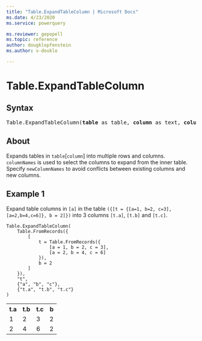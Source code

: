 ```yaml
---
title: "Table.ExpandTableColumn | Microsoft Docs"
ms.date: 4/23/2020
ms.service: powerquery

ms.reviewer: gepopell
ms.topic: reference
author: dougklopfenstein
ms.author: v-douklo

---
```

# Table.ExpandTableColumn

## Syntax

<pre>
Table.ExpandTableColumn(<b>table</b> as table, <b>column</b> as text, <b>columnNames</b> as list, optional <b>newColumnNames</b> as nullable list) as table
</pre>
  
## About  
Expands tables in `table`[`column`] into multiple rows and columns. `columnNames` is used to select the columns to expand from the inner table. Specify `newColumnNames` to avoid conflicts between existing columns and new columns.

## Example 1
Expand table columns in `[a]` in the table `({[t = {[a=1, b=2, c=3], [a=2,b=4,c=6]}, b = 2]})` into 3 columns `[t.a]`, `[t.b]` and `[t.c]`.

```powerquery-m
Table.ExpandTableColumn( 
    Table.FromRecords({ 
        [ 
            t = Table.FromRecords({ 
                [a = 1, b = 2, c = 3], 
                [a = 2, b = 4, c = 6] 
            }), 
            b = 2 
        ] 
    }), 
    "t", 
    {"a", "b", "c"}, 
    {"t.a", "t.b", "t.c"} 
)
```

<table> <tr> <th>t.a</th> <th>t.b</th> <th>t.c</th> <th>b</th> </tr> <tr> <td>1</td> <td>2</td> <td>3</td> <td>2</td> </tr> <tr> <td>2</td> <td>4</td> <td>6</td> <td>2</td> </tr> </table>
